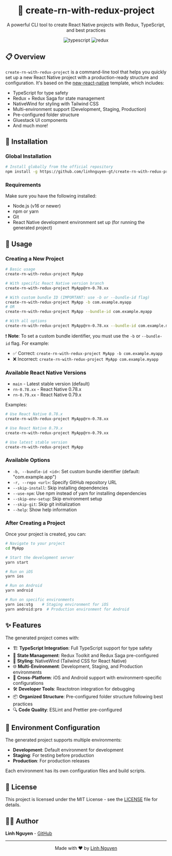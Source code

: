 <div align="center">
  <h1>🚀 create-rn-with-redux-project</h1>
  <p>A powerful CLI tool to create React Native projects with Redux, TypeScript, and best practices</p>
</div>

<p align="center">
  <img src="https://img.shields.io/badge/TypeScript-Integrated-blue?style=for-the-badge&logo=typescript&logoColor=white" alt="typescript" />
  <img src="https://img.shields.io/badge/Redux-Toolkit-764ABC?style=for-the-badge&logo=redux&logoColor=white" alt="redux" />
</p>

## 📋 Overview

`create-rn-with-redux-project` is a command-line tool that helps you quickly set up a new React Native project with a production-ready structure and configuration. It's based on the [new-react-native](https://github.com/linhnguyen-gt/new-react-native) template, which includes:

- TypeScript for type safety
- Redux + Redux Saga for state management
- NativeWind for styling with Tailwind CSS
- Multi-environment support (Development, Staging, Production)
- Pre-configured folder structure
- Gluestack UI components
- And much more!

## 🚀 Installation

### Global Installation

```bash
# Install globally from the official repository
npm install -g https://github.com/linhnguyen-gt/create-rn-with-redux-project.git
```

### Requirements

Make sure you have the following installed:

- Node.js (v16 or newer)
- npm or yarn
- Git
- React Native development environment set up (for running the generated project)

## 📱 Usage

### Creating a New Project

```bash
# Basic usage
create-rn-with-redux-project MyApp

# With specific React Native version branch
create-rn-with-redux-project MyApp@rn-0.78.xx

# With custom bundle ID (IMPORTANT: use -b or --bundle-id flag)
create-rn-with-redux-project MyApp -b com.example.myapp
# OR
create-rn-with-redux-project MyApp --bundle-id com.example.myapp

# With all options
create-rn-with-redux-project MyApp@rn-0.78.xx --bundle-id com.example.myapp --repo https://github.com/yourusername/your-repo.git --skip-install --use-npm
```

❗ **Note**: To set a custom bundle identifier, you must use the `-b` or `--bundle-id` flag. For example:
- ✅ Correct: `create-rn-with-redux-project MyApp -b com.example.myapp`
- ❌ Incorrect: `create-rn-with-redux-project MyApp com.example.myapp`

### Available React Native Versions

- `main` - Latest stable version (default)
- `rn-0.78.xx` - React Native 0.78.x
- `rn-0.79.xx` - React Native 0.79.x

Examples:

```bash
# Use React Native 0.78.x
create-rn-with-redux-project MyApp@rn-0.78.xx

# Use React Native 0.79.x
create-rn-with-redux-project MyApp@rn-0.79.xx

# Use latest stable version
create-rn-with-redux-project MyApp
```

### Available Options

- `-b, --bundle-id <id>`: Set custom bundle identifier (default: "com.example.app")
- `-r, --repo <url>`: Specify GitHub repository URL
- `--skip-install`: Skip installing dependencies
- `--use-npm`: Use npm instead of yarn for installing dependencies
- `--skip-env-setup`: Skip environment setup
- `--skip-git`: Skip git initialization
- `--help`: Show help information

### After Creating a Project

Once your project is created, you can:

```bash
# Navigate to your project
cd MyApp

# Start the development server
yarn start

# Run on iOS
yarn ios

# Run on Android
yarn android

# Run on specific environments
yarn ios:stg    # Staging environment for iOS
yarn android:pro  # Production environment for Android
```

## ✨ Features

The generated project comes with:

- 🏗️ **TypeScript Integration**: Full TypeScript support for type safety
- 🔄 **State Management**: Redux Toolkit and Redux Saga pre-configured
- 🎨 **Styling**: NativeWind (Tailwind CSS for React Native)
- 🌐 **Multi-Environment**: Development, Staging, and Production environments
- 📱 **Cross-Platform**: iOS and Android support with environment-specific configurations
- 🛠️ **Developer Tools**: Reactotron integration for debugging
- 📦 **Organized Structure**: Pre-configured folder structure following best practices
- 🔍 **Code Quality**: ESLint and Prettier pre-configured

## 🔧 Environment Configuration

The generated project supports multiple environments:

- **Development**: Default environment for development
- **Staging**: For testing before production
- **Production**: For production releases

Each environment has its own configuration files and build scripts.

## 📄 License

This project is licensed under the MIT License - see the [LICENSE](LICENSE) file for details.

## 👨‍💻 Author

**Linh Nguyen** - [GitHub](https://github.com/linhnguyen-gt)

---

<p align="center">
  Made with ❤️ by <a href="https://github.com/linhnguyen-gt">Linh Nguyen</a>
</p>
